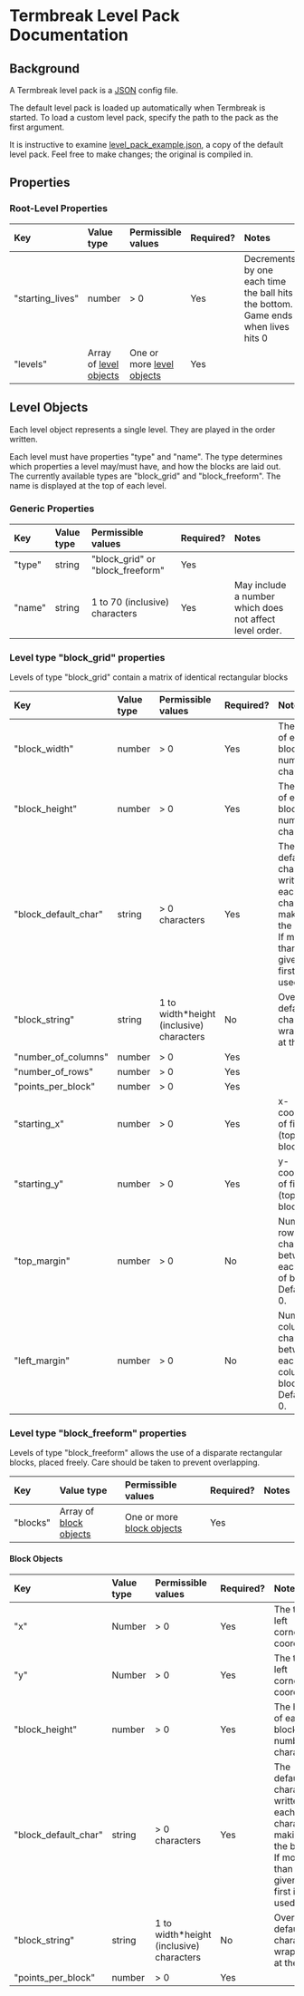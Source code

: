 Termbreak Level Pack Documentation
==================================

Background
----------

A Termbreak level pack is a [JSON](http://en.wikipedia.org/wiki/JSON) config file.

The default level pack is loaded up automatically when Termbreak is started. To load a custom level pack, specify the path to the pack as the first argument.

It is instructive to examine [level_pack_example.json](https://github.com/ElliotLockerman/termbreak/blob/master/level_pack_example.json), a copy of the default level pack. Feel free to make changes; the original is compiled in.

Properties
----------

### Root-Level Properties

|Key|Value type|Permissible values|Required?|Notes|
|:--|:---------|:-----------------|:--------|:----|
|"starting\_lives"|number|\> 0|Yes|Decrements by one each time the ball hits the bottom. Game ends when lives hits 0|
|"levels"|Array of [level objects](#level_objects)|One or more [level objects](#level_objects)|Yes||

Level Objects
-------------

Each level object represents a single level. They are played in the order written.

Each level must have properties "type" and "name". The type determines which properties a level may/must have, and how the blocks are laid out. The currently available types are "block\_grid" and "block\_freeform". The name is displayed at the top of each level.

### Generic Properties

|Key|Value type|Permissible values|Required?|Notes|
|:--|:---------|:-----------------|:--------|:----|
|"type"|string|"block\_grid" or "block\_freeform"|Yes||
|"name"|string|1 to 70 (inclusive) characters|Yes|May include a number which does not affect level order.|

### Level type "block\_grid" properties

Levels of type "block\_grid" contain a matrix of identical rectangular blocks

|Key|Value type|Permissible values|Required?|Notes|
|:--|:---------|:-----------------|:--------|:----|
|"block\_width"|number|\> 0|Yes|The width of each block, in number of characters|
|"block\_height"|number|\> 0|Yes|The height of each block, in number of characters|
|"block\_default\_char"|string|\> 0 characters|Yes|The default character written to each character making up the block. If more than one is given, the first is used|
|"block\_string"|string|1 to width\*height (inclusive) characters|No|Overwrites default characters, wrapping at the end|
|"number\_of\_columns"|number|\> 0|Yes||
|"number\_of\_rows"|number|\> 0|Yes||
|"points\_per\_block"|number|\> 0|Yes||
|"starting\_x"|number|\> 0|Yes|x-coordinate of first (top-left) block|
|"starting\_y"|number|\> 0|Yes|y-coordinate of first (top-left) block|
|"top\_margin"|number|\> 0|No|Number of rows of characters between each row of blocks. Default is 0.|
|"left\_margin"|number|\> 0|No|Number of columns of characters between each column of blocks. Default is 0.|

### Level type "block\_freeform" properties

Levels of type "block\_freeform" allows the use of a disparate rectangular blocks, placed freely. Care should be taken to prevent overlapping. 

|Key|Value type|Permissible values|Required?|Notes|
|:--|:---------|:-----------------|:--------|:----|
|"blocks"|Array of [block objects](#block_objects)|One or more [block objects](#block_objects)|Yes||

#### Block Objects
|Key|Value type|Permissible values|Required?|Notes|
|:--|:---------|:-----------------|:--------|:----|
|"x"|Number|\> 0|Yes|The top-left corner's x coordinate|
|"y"|Number|\> 0|Yes|The top-left corner's y coordinate|
|"block\_height"|number|\> 0|Yes|The height of each block, in number of characters|
|"block\_default\_char"|string|\> 0 characters|Yes|The default character written to each character making up the block. If more than one is given, the first is used|
|"block\_string"|string|1 to width\*height (inclusive) characters|No|Overwrites default characters, wrapping at the end|
|"points\_per\_block"|number|\> 0|Yes||
